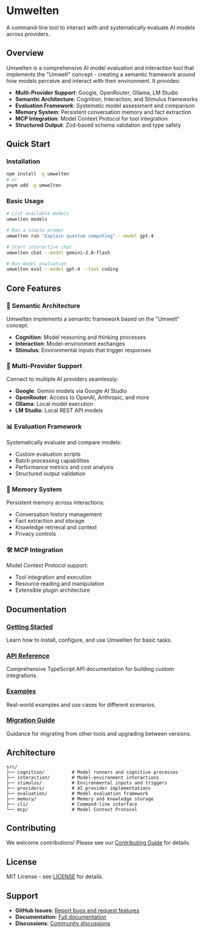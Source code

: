 # Umwelten

A command-line tool to interact with and systematically evaluate AI models across providers.

## Overview

Umwelten is a comprehensive AI model evaluation and interaction tool that implements the "Umwelt" concept - creating a semantic framework around how models perceive and interact with their environment. It provides:

- **Multi-Provider Support**: Google, OpenRouter, Ollama, LM Studio
- **Semantic Architecture**: Cognition, Interaction, and Stimulus frameworks
- **Evaluation Framework**: Systematic model assessment and comparison
- **Memory System**: Persistent conversation memory and fact extraction
- **MCP Integration**: Model Context Protocol for tool integration
- **Structured Output**: Zod-based schema validation and type safety

## Quick Start

### Installation

```bash
npm install -g umwelten
# or
pnpm add -g umwelten
```

### Basic Usage

```bash
# List available models
umwelten models

# Run a simple prompt
umwelten run "Explain quantum computing" --model gpt-4

# Start interactive chat
umwelten chat --model gemini-2.0-flash

# Run model evaluation
umwelten eval --model gpt-4 --task coding
```

## Core Features

### 🧠 Semantic Architecture

Umwelten implements a semantic framework based on the "Umwelt" concept:

- **Cognition**: Model reasoning and thinking processes
- **Interaction**: Model-environment exchanges
- **Stimulus**: Environmental inputs that trigger responses

### 🔌 Multi-Provider Support

Connect to multiple AI providers seamlessly:

- **Google**: Gemini models via Google AI Studio
- **OpenRouter**: Access to OpenAI, Anthropic, and more
- **Ollama**: Local model execution
- **LM Studio**: Local REST API models

### 📊 Evaluation Framework

Systematically evaluate and compare models:

- Custom evaluation scripts
- Batch processing capabilities
- Performance metrics and cost analysis
- Structured output validation

### 🧠 Memory System

Persistent memory across interactions:

- Conversation history management
- Fact extraction and storage
- Knowledge retrieval and context
- Privacy controls

### 🛠️ MCP Integration

Model Context Protocol support:

- Tool integration and execution
- Resource reading and manipulation
- Extensible plugin architecture

## Documentation

### [Getting Started](/guide/getting-started)

Learn how to install, configure, and use Umwelten for basic tasks.

### [API Reference](/api/overview)

Comprehensive TypeScript API documentation for building custom integrations.

### [Examples](/examples/)

Real-world examples and use cases for different scenarios.

### [Migration Guide](/migration/)

Guidance for migrating from other tools and upgrading between versions.

## Architecture

```
src/
├── cognition/          # Model runners and cognitive processes
├── interaction/        # Model-environment interactions
├── stimulus/           # Environmental inputs and triggers
├── providers/          # AI provider implementations
├── evaluation/         # Model evaluation framework
├── memory/             # Memory and knowledge storage
├── cli/                # Command-line interface
└── mcp/                # Model Context Protocol
```

## Contributing

We welcome contributions! Please see our [Contributing Guide](https://github.com/The-Focus-AI/umwelten/blob/main/CONTRIBUTING.md) for details.

## License

MIT License - see [LICENSE](https://github.com/The-Focus-AI/umwelten/blob/main/LICENSE) for details.

## Support

- **GitHub Issues**: [Report bugs and request features](https://github.com/The-Focus-AI/umwelten/issues)
- **Documentation**: [Full documentation](https://the-focus-ai.github.io/umwelten/)
- **Discussions**: [Community discussions](https://github.com/The-Focus-AI/umwelten/discussions)
